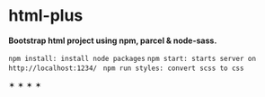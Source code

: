 # html-plus

**Bootstrap html project using npm, parcel & node-sass.**

`npm install: install node packages`
`npm start: starts server on http://localhost:1234/
`
`npm run styles: convert scss to css
`

✶ ✶ ✶ ✶